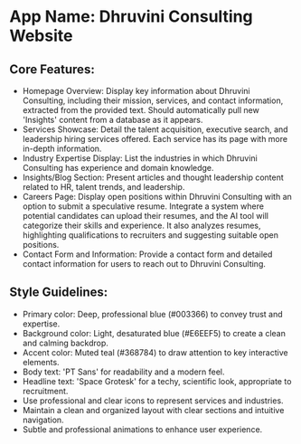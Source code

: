 # **App Name**: Dhruvini Consulting Website

## Core Features:

- Homepage Overview: Display key information about Dhruvini Consulting, including their mission, services, and contact information, extracted from the provided text. Should automatically pull new 'Insights' content from a database as it appears.
- Services Showcase: Detail the talent acquisition, executive search, and leadership hiring services offered. Each service has its page with more in-depth information.
- Industry Expertise Display: List the industries in which Dhruvini Consulting has experience and domain knowledge.
- Insights/Blog Section: Present articles and thought leadership content related to HR, talent trends, and leadership.
- Careers Page: Display open positions within Dhruvini Consulting with an option to submit a speculative resume. Integrate a system where potential candidates can upload their resumes, and the AI tool will categorize their skills and experience. It also analyzes resumes, highlighting qualifications to recruiters and suggesting suitable open positions.
- Contact Form and Information: Provide a contact form and detailed contact information for users to reach out to Dhruvini Consulting.

## Style Guidelines:

- Primary color: Deep, professional blue (#003366) to convey trust and expertise.
- Background color: Light, desaturated blue (#E6EEF5) to create a clean and calming backdrop.
- Accent color: Muted teal (#368784) to draw attention to key interactive elements.
- Body text: 'PT Sans' for readability and a modern feel.
- Headline text: 'Space Grotesk' for a techy, scientific look, appropriate to recruitment.
- Use professional and clear icons to represent services and industries.
- Maintain a clean and organized layout with clear sections and intuitive navigation.
- Subtle and professional animations to enhance user experience.